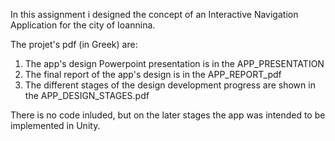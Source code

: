 In this assignment i designed the concept of an Interactive Navigation Application for the city of Ioannina.

The projet's pdf (in Greek) are:

1. The app's design Powerpoint presentation is in the APP_PRESENTATION 
2. The final report of the app's design is in the APP_REPORT_pdf
3. The different stages of the design development progress are shown in the APP_DESIGN_STAGES.pdf

There is no code inluded, but on the later stages the app was intended to be implemented in Unity.  
